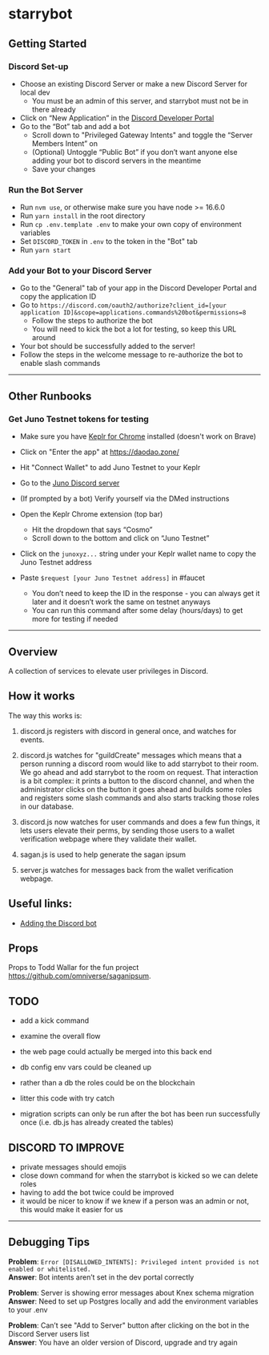 # starrybot

## Getting Started

### Discord Set-up
* Choose an existing Discord Server or make a new Discord Server for local dev
    * You must be an admin of this server, and starrybot must not be in there already
* Click on “New Application” in the [Discord Developer Portal](https://discord.com/developers/applications)
* Go to the “Bot” tab and add a bot
    * Scroll down to "Privileged Gateway Intents" and toggle the “Server Members Intent” on
    * (Optional) Untoggle “Public Bot” if you don’t want anyone else adding your bot to discord servers in the meantime
    * Save your changes

### Run the Bot Server
* Run `nvm use`, or otherwise make sure you have node >= 16.6.0
* Run `yarn install` in the root directory
* Run `cp .env.template .env` to make your own copy of environment variables
* Set `DISCORD_TOKEN` in `.env` to the token in the "Bot" tab
* Run `yarn start`

### Add your Bot to your Discord Server
* Go to the "General" tab of your app in the Discord Developer Portal and copy the application ID
* Go to `https://discord.com/oauth2/authorize?client_id=[your application ID]&scope=applications.commands%20bot&permissions=8`
    * Follow the steps to authorize the bot
    * You will need to kick the bot a lot for testing, so keep this URL around
* Your bot should be successfully added to the server!
* Follow the steps in the welcome message to re-authorize the bot to enable slash commands

---

## Other Runbooks

### Get Juno Testnet tokens for testing
* Make sure you have [Keplr for Chrome](https://www.keplr.app/) installed (doesn't work on Brave)
* Click on "Enter the app" at https://daodao.zone/
* Hit "Connect Wallet" to add Juno Testnet to your Keplr
* Go to the [Juno Discord server](https://discord.gg/4a8PRXNc)
* (If prompted by a bot) Verify yourself via the DMed instructions
* Open the Keplr Chrome extension (top bar)

    * Hit the dropdown that says “Cosmo”
    * Scroll down to the bottom and click on “Juno Testnet”
* Click on the `junoxyz...` string under your Keplr wallet name to copy the Juno Testnet address
* Paste `$request [your Juno Testnet address]` in #faucet
    * You don’t need to keep the ID in the response - you can always get it later and it doesn’t work the same on testnet anyways
    * You can run this command after some delay (hours/days) to get more for testing if needed

---

## Overview

A collection of services to elevate user privileges in Discord.

## How it works

The way this works is:

1. discord.js registers with discord in general once, and watches for events.

2. discord.js watches for "guildCreate" messages which means that a person running a discord room would like to add starrybot to their room. We go ahead and add starrybot to the room on request. That interaction is a bit complex: it prints a button to the discord channel, and when the administrator clicks on the button it goes ahead and builds some roles and registers some slash commands and also starts tracking those roles in our database.

3. discord.js now watches for user commands and does a few fun things, it lets users elevate their perms, by sending those users to a wallet verification webpage where they validate their wallet.

4. sagan.js is used to help generate the sagan ipsum

5. server.js watches for messages back from the wallet verification webpage.

## Useful links:

- [Adding the Discord bot](https://discord.com/oauth2/authorize?client_id=911363833925349456&scope=bot&permissions=8)

## Props

Props to Todd Wallar for the fun project https://github.com/omniverse/saganipsum.

## TODO

- add a kick command 

- examine the overall flow
- the web page could actually be merged into this back end
- db config env vars could be cleaned up
- rather than a db the roles could be on the blockchain
- litter this code with try catch
- migration scripts can only be run after the bot has been run successfully once (i.e. db.js has already created the tables)

## DISCORD TO IMPROVE

- private messages should emojis
- close down command for when the starrybot is kicked so we can delete roles
- having to add the bot twice could be improved
- it would be nicer to know if we knew if a person was an admin or not, this would make it easier for us

---
## Debugging Tips

**Problem**: `Error [DISALLOWED_INTENTS]: Privileged intent provided is not enabled or whitelisted.`  
**Answer**: Bot intents aren’t set in the dev portal correctly

**Problem**: Server is showing error messages about Knex schema migration  
**Answer**: Need to set up Postgres locally and add the environment variables to your .env

**Problem**: Can’t see "Add to Server" button after clicking on the bot in the Discord Server users list  
**Answer**: You have an older version of Discord, upgrade and try again


